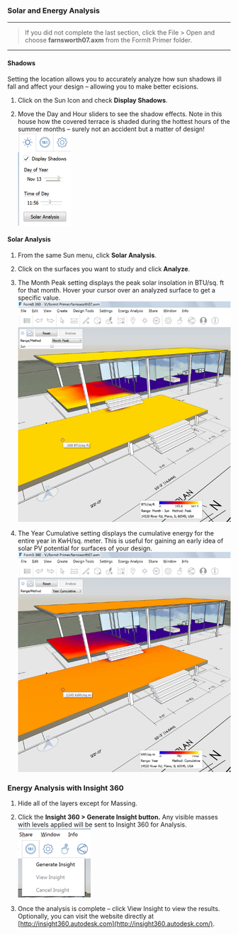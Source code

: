 ### Solar and Energy Analysis
---
> If you did not complete the last section, click the File &gt; Open and choose **farnsworth07.axm** from the FormIt Primer folder.

---

#### Shadows

Setting the location allows you to accurately analyze how sun shadows ill fall and affect your design – allowing you to make better ecisions.

1. Click on the Sun Icon and check **Display Shadows**.

2. Move the Day and Hour sliders to see the shadow effects. Note in this house how the covered terrace is shaded during the hottest hours of the summer months – surely not an accident but a matter of design!
     ![](./images/3bdf0e2a-0ad4-4aac-b6fc-5e789643b0d6.png)

#### Solar Analysis

1. From the same Sun menu, click **Solar Analysis**.

2. Click on the surfaces you want to study and click **Analyze**.

3. The Month Peak setting displays the peak solar insolation in BTU/sq. ft for that month. Hover your cursor over an analyzed surface to get a specific value. ![](./images/460060a0-ea3b-4095-af45-40045811be22.png)

4. The Year Cumulative setting displays the cumulative energy for the entire year in KwH/sq. meter. This is useful for gaining an early idea of solar PV potential for surfaces of your design. ![](./images/a9f61dfb-dfc9-4751-b145-b131a69c53cf.png)

### Energy Analysis with Insight 360

1. Hide all of the layers except for Massing.

2. Click the **Insight 360 &gt; Generate Insight button.** Any visible masses with levels applied will be sent to Insight 360 for Analysis. 
     ![](./images/deac2672-e76b-478c-8e12-fc7b270e59f2.png)

3. Once the analysis is complete – click View Insight to view the results. Optionally, you can visit the website directly at [http://insight360.autodesk.com](http://insight360.autodesk.com/).